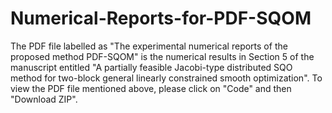 # Numerical-Reports-for-PDF-SQOM

The PDF file labelled as "The experimental numerical reports of the proposed method PDF-SQOM" is the numerical results in Section 5 of the manuscript entitled "A partially feasible Jacobi-type distributed SQO method for two-block general linearly constrained smooth optimization". To view the PDF file mentioned above, please click on "Code" and then "Download ZIP".
